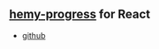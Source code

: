 ## [hemy-progress](https://github.com/hemyWen/hemy-progress) for React
 - [github](https://github.com/hemyWen/react-hemy-progress)